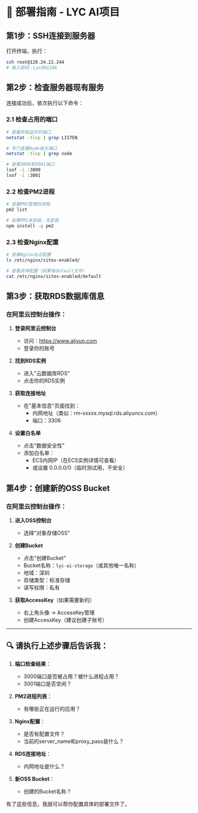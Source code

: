 # 🚀 部署指南 - LYC AI项目

## 第1步：SSH连接到服务器

打开终端，执行：
```bash
ssh root@120.24.22.244
# 输入密码：Lyc001286
```

## 第2步：检查服务器现有服务

连接成功后，依次执行以下命令：

### 2.1 检查占用的端口
```bash
# 查看所有监听的端口
netstat -tlnp | grep LISTEN

# 专门查看Node相关端口
netstat -tlnp | grep node

# 查看3000和3001端口
lsof -i :3000
lsof -i :3001
```

### 2.2 检查PM2进程
```bash
# 查看PM2管理的进程
pm2 list

# 如果PM2未安装，先安装
npm install -g pm2
```

### 2.3 检查Nginx配置
```bash
# 查看Nginx站点配置
ls /etc/nginx/sites-enabled/

# 查看具体配置（如果有default文件）
cat /etc/nginx/sites-enabled/default
```

## 第3步：获取RDS数据库信息

### 在阿里云控制台操作：

1. **登录阿里云控制台**
   - 访问：https://www.aliyun.com
   - 登录你的账号

2. **找到RDS实例**
   - 进入"云数据库RDS"
   - 点击你的RDS实例

3. **获取连接地址**
   - 在"基本信息"页面找到：
     - 内网地址（类似：rm-xxxxx.mysql.rds.aliyuncs.com）
     - 端口：3306

4. **设置白名单**
   - 点击"数据安全性"
   - 添加白名单：
     - ECS内网IP（在ECS实例详情可查看）
     - 或设置 0.0.0.0/0（临时测试用，不安全）

## 第4步：创建新的OSS Bucket

### 在阿里云控制台操作：


1. **进入OSS控制台**
   - 选择"对象存储OSS"

2. **创建Bucket**
   - 点击"创建Bucket"
   - Bucket名称：`lyc-ai-storage`（或其他唯一名称）
   - 地域：深圳
   - 存储类型：标准存储
   - 读写权限：私有

3. **获取AccessKey**（如果需要新的）
   - 右上角头像 → AccessKey管理
   - 创建AccessKey（建议创建子账号）

---

## 🔍 请执行上述步骤后告诉我：

1. **端口检查结果**：
   - 3000端口是否被占用？被什么进程占用？
   - 3001端口是否空闲？

2. **PM2进程列表**：
   - 有哪些正在运行的应用？

3. **Nginx配置**：
   - 是否有配置文件？
   - 当前的server_name和proxy_pass是什么？

4. **RDS连接地址**：
   - 内网地址是什么？

5. **新OSS Bucket**：
   - 创建的Bucket名称？

有了这些信息，我就可以帮你配置具体的部署文件了。